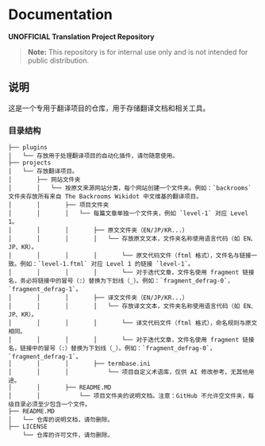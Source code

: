 # Documentation

**UNOFFICIAL Translation Project Repository**

> **Note:** This repository is for internal use only and is not intended for public distribution.

## 说明

这是一个专用于翻译项目的仓库，用于存储翻译文档和相关工具。

### 目录结构

```
├── plugins
│   └── 存放用于处理翻译项目的自动化插件，请勿随意使用。
├── projects
│   └── 存放翻译项目。
│       ├── 网站文件夹
│       │   └── 按原文来源网站分类，每个网站创建一个文件夹。例如：`backrooms` 文件夹存放所有来自 The Backrooms Wikidot 中文维基的翻译项目。
│       │       ├── 项目文件夹
│       │       │   └── 每篇文章单独一个文件夹，例如 `level-1` 对应 Level 1。
│       │       │       ├── 原文文件夹（EN/JP/KR...）
│       │       │       │   └── 存放原文文本，文件夹名称使用语言代码（如 EN、JP、KR）。
│       │       │       │       └── 原文代码文件（ftml 格式），文件名与链接一致。例如：`level-1.ftml` 对应 Level 1 的链接 `level-1`。
│       │       │       │       └── 对于迭代文章，文件名使用 fragment 链接名，务必将链接中的冒号（:）替换为下划线（_）。例如：`fragment_defrag-0`，`fragment_defrag-1`。
│       │       │       ├── 译文文件夹（EN/JP/KR...）
│       │       │       │   └── 存放译文文本，文件夹名称使用语言代码（如 EN、JP、KR）。
│       │       │       │       └── 译文代码文件（ftml 格式），命名规则与原文相同。
│       │       │       │       └── 对于迭代文章，文件名使用 fragment 链接名，链接中的冒号（:）替换为下划线（_）。例如：`fragment_defrag-0`，`fragment_defrag-1`。
│       │       │       ├── termbase.ini
│       │       │           └── 项目自定义术语库，仅供 AI 修改参考，无其他用途。
│       │       ├── README.MD
│       │           └── 项目文件夹的说明文档。注意：GitHub 不允许空文件夹，每级目录必须至少包含一个文件。
├── README.MD
│   └── 仓库的说明文档，请勿删除。
├── LICENSE
    └── 仓库的许可文件，请勿删除。
```

<!--
说明：
- plugins: 存放用于处理翻译项目的自动化插件，请勿随意使用。
- projects: 存放翻译项目。
  - 网站文件夹: 按原文来源网站分类，每个网站创建一个文件夹。例如：`backrooms` 文件夹存放所有来自 The Backrooms Wikidot 中文维基的翻译项目。
    - 项目文件夹: 每篇文章单独一个文件夹，例如 `level-1` 对应 Level 1。
      - 原文文件夹（EN/JP/KR...）: 存放原文文本，文件夹名称使用语言代码（如 EN、JP、KR）。
        - 原文代码文件: 原文代码文件（ftml 格式），文件名与链接一致。例如：`level-1.ftml` 对应 Level 1 的链接 `level-1`。
        - 对于迭代文章: 文件名使用 fragment 链接名，务必将链接中的冒号（:）替换为下划线（_）。例如：`fragment_defrag-0`，`fragment_defrag-1`。
      - 译文文件夹（EN/JP/KR...）: 存放译文文本，文件夹名称使用语言代码（如 EN、JP、KR）。
        - 译文代码文件: 译文代码文件（ftml 格式），命名规则与原文相同。
        - 对于迭代文章: 文件名使用 fragment 链接名，链接中的冒号（:）替换为下划线（_）。例如：`fragment_defrag-0`，`fragment_defrag-1`。
      - termbase.ini: 项目自定义术语库，仅供 AI 修改参考，无其他用途。
  - README.MD: 项目文件夹的说明文档。注意：GitHub 不允许空文件夹，每级目录必须至少包含一个文件。
- README.MD: 仓库的说明文档，请勿删除。
- LICENSE: 仓库的许可文件，请勿删除。
-->
````
